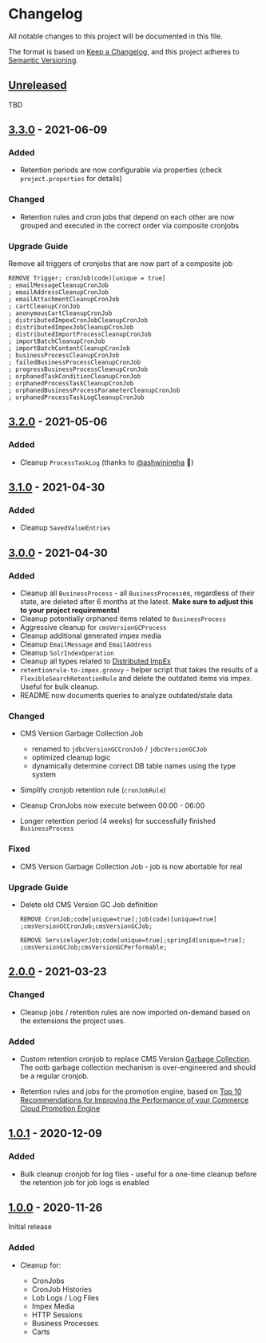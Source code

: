 # Changelog

All notable changes to this project will be documented in this file.

The format is based on [Keep a Changelog](https://keepachangelog.com/en/1.0.0/),
and this project adheres to [Semantic Versioning](https://semver.org/spec/v2.0.0.html).

## [Unreleased]

TBD

## [3.3.0] - 2021-06-09

### Added

- Retention periods are now configurable via properties 
  (check `project.properties` for details)

### Changed

- Retention rules and cron jobs that depend on each other are now grouped and 
  executed in the correct order via composite cronjobs
  
### Upgrade Guide

Remove all triggers of cronjobs that are now part of a composite job

```impex
REMOVE Trigger; cronJob(code)[unique = true]
; emailMessageCleanupCronJob
; emailAddressCleanupCronJob
; emailAttachmentCleanupCronJob
; cartCleanupCronJob
; anonymousCartCleanupCronJob
; distributedImpexCronJobCleanupCronJob
; distributedImpexJobCleanupCronJob
; distributedImportProcessCleanupCronJob
; importBatchCleanupCronJob
; importBatchContentCleanupCronJob
; businessProcessCleanupCronJob
; failedBusinessProcessCleanupCronJob
; progressBusinessProcessCleanupCronJob
; orphanedTaskConditionCleanupCronJob
; orphanedProcessTaskCleanupCronJob
; orphanedBusinessProcessParameterCleanupCronJob
; orphanedProcessTaskLogCleanupCronJob
```


## [3.2.0] - 2021-05-06

### Added

- Cleanup `ProcessTaskLog` (thanks to [@ashwinineha] :tada:)

[@ashwinineha]: https://github.com/ashwinineha

## [3.1.0] - 2021-04-30

### Added

- Cleanup `SavedValueEntries`

## [3.0.0] - 2021-04-30

### Added

- Cleanup all `BusinessProcess` - all `BusinessProcess`es, regardless of their state,
  are deleted after 6 months at the latest. **Make sure to adjust this to your project
  requirements!**
- Cleanup potentially orphaned items related to `BusinessProcess`
- Aggressive cleanup for `cmsVersionGCProcess`
- Cleanup additional generated impex media
- Cleanup `EmailMessage` and `EmailAddress`
- Cleanup `SolrIndexOperation`
- Cleanup all types related to [Distributed ImpEx](https://help.sap.com/viewer/d0224eca81e249cb821f2cdf45a82ace/LATEST/en-US/3e0138c9bfc642349cad227cfcd72d9f.html)
- `retentionrule-to-impex.groovy` - helper script that takes the results of a `FlexibleSearchRetentionRule` and delete 
  the outdated items via impex. Useful for bulk cleanup.
- README now documents queries to analyze outdated/stale data

### Changed

- CMS Version Garbage Collection Job
  
  - renamed to `jdbcVersionGCCronJob` / `jdbcVersionGCJob`
  - optimized cleanup logic
  - dynamically determine correct DB table names using the type system
  
- Simplify cronjob retention rule (`cronJobRule`)
- Cleanup CronJobs now execute between 00:00 - 06:00
- Longer retention period (4 weeks) for successfully finished `BusinessProcess`

### Fixed

- CMS Version Garbage Collection Job - job is now abortable for real

### Upgrade Guide

- Delete old CMS Version GC Job definition

  ```impex
  REMOVE CronJob;code[unique=true];job(code)[unique=true]
  ;cmsVersionGCCronJob;cmsVersionGCJob;
  
  REMOVE ServicelayerJob;code[unique=true];springId[unique=true];
  ;cmsVersionGCJob;cmsVersionGCPerformable;
  ```

## [2.0.0] - 2021-03-23

### Changed

- Cleanup jobs / retention rules are now imported on-demand based on the extensions the project uses.

### Added

- Custom retention cronjob to replace CMS Version [Garbage Collection][versiongc].\
  The ootb garbage collection mechanism is over-engineered and should be a regular cronjob.
  
- Retention rules and jobs for the promotion engine, based on
  [Top 10 Recommendations for Improving the Performance of your Commerce Cloud Promotion Engine][top10]

[versiongc]: https://help.sap.com/viewer/9d346683b0084da2938be8a285c0c27a/2011/en-US/9089116335ac4f4d8708e0c5516531e3.html
[top10]: https://www.sap.com/cxworks/article/538808299/top_10_recommendations_for_improving_the_performance_of_your_commerce_cloud_promotion_engine

## [1.0.1] - 2020-12-09

### Added

- Bulk cleanup cronjob for log files - useful for a one-time cleanup before the retention
  job for job logs is enabled

## [1.0.0] - 2020-11-26

Initial release

### Added

- Cleanup for:

  - CronJobs
  - CronJob Histories
  - Lob Logs / Log Files
  - Impex Media
  - HTTP Sessions
  - Business Processes
  - Carts


[Unreleased]: https://github.com/sap-commerce-tools/sanecleanup/compare/v3.3.0...HEAD
[3.3.0]: https://github.com/sap-commerce-tools/sanecleanup/compare/v3.2.0...v3.3.0
[3.2.0]: https://github.com/sap-commerce-tools/sanecleanup/compare/v3.1.0...v.3.2.0
[3.1.0]: https://github.com/sap-commerce-tools/sanecleanup/compare/v3.0.0...v3.1.0
[3.0.0]: https://github.com/sap-commerce-tools/sanecleanup/compare/v2.0.0...v3.0.0
[2.0.0]: https://github.com/sap-commerce-tools/sanecleanup/compare/v1.0.1...v2.0.0
[1.0.1]: https://github.com/sap-commerce-tools/sanecleanup/compare/v1.0.0...v1.0.1
[1.0.0]: https://github.com/sap-commerce-tools/sanecleanup/releases/tag/v1.0.0
